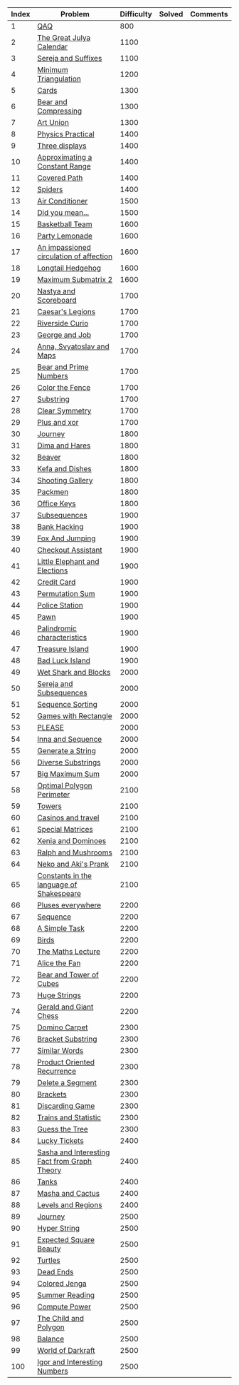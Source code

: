 | Index | Problem | Difficulty | Solved | Comments |
| --- | --- | --- | --- | --- |
| 1 | [QAQ](https://codeforces.com/contest/894/problem/A) | 800 |  |  |
| 2 | [The Great Julya Calendar](https://codeforces.com/contest/331/problem/C1) | 1100 |  |  |
| 3 | [Sereja and Suffixes](https://codeforces.com/contest/368/problem/B) | 1100 |  |  |
| 4 | [Minimum Triangulation](https://codeforces.com/contest/1140/problem/D) | 1200 |  |  |
| 5 | [Cards](https://codeforces.com/contest/626/problem/B) | 1300 |  |  |
| 6 | [Bear and Compressing](https://codeforces.com/contest/653/problem/B) | 1300 |  |  |
| 7 | [Art Union](https://codeforces.com/contest/416/problem/B) | 1300 |  |  |
| 8 | [Physics Practical](https://codeforces.com/contest/253/problem/B) | 1400 |  |  |
| 9 | [Three displays](https://codeforces.com/contest/987/problem/C) | 1400 |  |  |
| 10 | [Approximating a Constant Range](https://codeforces.com/contest/602/problem/B) | 1400 |  |  |
| 11 | [Covered Path](https://codeforces.com/contest/534/problem/B) | 1400 |  |  |
| 12 | [Spiders](https://codeforces.com/contest/120/problem/F) | 1400 |  |  |
| 13 | [Air Conditioner](https://codeforces.com/contest/1304/problem/C) | 1500 |  |  |
| 14 | [Did you mean...](https://codeforces.com/contest/858/problem/C) | 1500 |  |  |
| 15 | [Basketball Team](https://codeforces.com/contest/107/problem/B) | 1600 |  |  |
| 16 | [Party Lemonade](https://codeforces.com/contest/913/problem/C) | 1600 |  |  |
| 17 | [An impassioned circulation of affection](https://codeforces.com/contest/814/problem/C) | 1600 |  |  |
| 18 | [Longtail Hedgehog](https://codeforces.com/contest/615/problem/B) | 1600 |  |  |
| 19 | [Maximum Submatrix 2](https://codeforces.com/contest/375/problem/B) | 1600 |  |  |
| 20 | [Nastya and Scoreboard](https://codeforces.com/contest/1340/problem/B) | 1700 |  |  |
| 21 | [Caesar's Legions](https://codeforces.com/contest/118/problem/D) | 1700 |  |  |
| 22 | [Riverside Curio](https://codeforces.com/contest/924/problem/C) | 1700 |  |  |
| 23 | [George and Job](https://codeforces.com/contest/467/problem/C) | 1700 |  |  |
| 24 | [Anna, Svyatoslav and Maps](https://codeforces.com/contest/1204/problem/C) | 1700 |  |  |
| 25 | [Bear and Prime Numbers](https://codeforces.com/contest/385/problem/C) | 1700 |  |  |
| 26 | [Color the Fence](https://codeforces.com/contest/349/problem/B) | 1700 |  |  |
| 27 | [Substring](https://codeforces.com/contest/919/problem/D) | 1700 |  |  |
| 28 | [Clear Symmetry](https://codeforces.com/contest/201/problem/A) | 1700 |  |  |
| 29 | [Plus and xor](https://codeforces.com/contest/76/problem/D) | 1700 |  |  |
| 30 | [Journey](https://codeforces.com/contest/721/problem/C) | 1800 |  |  |
| 31 | [Dima and Hares](https://codeforces.com/contest/358/problem/D) | 1800 |  |  |
| 32 | [Beaver](https://codeforces.com/contest/79/problem/C) | 1800 |  |  |
| 33 | [Kefa and Dishes](https://codeforces.com/contest/580/problem/D) | 1800 |  |  |
| 34 | [Shooting Gallery](https://codeforces.com/contest/30/problem/C) | 1800 |  |  |
| 35 | [Packmen](https://codeforces.com/contest/847/problem/E) | 1800 |  |  |
| 36 | [Office Keys](https://codeforces.com/contest/830/problem/A) | 1800 |  |  |
| 37 | [Subsequences](https://codeforces.com/contest/597/problem/C) | 1900 |  |  |
| 38 | [Bank Hacking](https://codeforces.com/contest/796/problem/C) | 1900 |  |  |
| 39 | [Fox And Jumping](https://codeforces.com/contest/510/problem/D) | 1900 |  |  |
| 40 | [Checkout Assistant](https://codeforces.com/contest/19/problem/B) | 1900 |  |  |
| 41 | [Little Elephant and Elections](https://codeforces.com/contest/258/problem/B) | 1900 |  |  |
| 42 | [Credit Card](https://codeforces.com/contest/893/problem/D) | 1900 |  |  |
| 43 | [Permutation Sum](https://codeforces.com/contest/285/problem/D) | 1900 |  |  |
| 44 | [Police Station](https://codeforces.com/contest/208/problem/C) | 1900 |  |  |
| 45 | [Pawn](https://codeforces.com/contest/41/problem/D) | 1900 |  |  |
| 46 | [Palindromic characteristics](https://codeforces.com/contest/835/problem/D) | 1900 |  |  |
| 47 | [Treasure Island](https://codeforces.com/contest/1214/problem/D) | 1900 |  |  |
| 48 | [Bad Luck Island](https://codeforces.com/contest/540/problem/D) | 1900 |  |  |
| 49 | [Wet Shark and Blocks](https://codeforces.com/contest/621/problem/E) | 2000 |  |  |
| 50 | [Sereja and Subsequences](https://codeforces.com/contest/314/problem/C) | 2000 |  |  |
| 51 | [Sequence Sorting](https://codeforces.com/contest/1223/problem/D) | 2000 |  |  |
| 52 | [Games with Rectangle](https://codeforces.com/contest/128/problem/C) | 2000 |  |  |
| 53 | [PLEASE](https://codeforces.com/contest/696/problem/C) | 2000 |  |  |
| 54 | [Inna and Sequence ](https://codeforces.com/contest/374/problem/D) | 2000 |  |  |
| 55 | [Generate a String](https://codeforces.com/contest/710/problem/E) | 2000 |  |  |
| 56 | [Diverse Substrings](https://codeforces.com/contest/386/problem/C) | 2000 |  |  |
| 57 | [Big Maximum Sum](https://codeforces.com/contest/75/problem/D) | 2000 |  |  |
| 58 | [Optimal Polygon Perimeter](https://codeforces.com/contest/1044/problem/C) | 2100 |  |  |
| 59 | [Towers](https://codeforces.com/contest/229/problem/D) | 2100 |  |  |
| 60 | [Casinos and travel](https://codeforces.com/contest/852/problem/E) | 2100 |  |  |
| 61 | [Special Matrices](https://codeforces.com/contest/489/problem/F) | 2100 |  |  |
| 62 | [Xenia and Dominoes](https://codeforces.com/contest/342/problem/D) | 2100 |  |  |
| 63 | [Ralph and Mushrooms](https://codeforces.com/contest/894/problem/E) | 2100 |  |  |
| 64 | [Neko and Aki's Prank](https://codeforces.com/contest/1152/problem/D) | 2100 |  |  |
| 65 | [Constants in the language of Shakespeare](https://codeforces.com/contest/132/problem/D) | 2100 |  |  |
| 66 | [Pluses everywhere](https://codeforces.com/contest/520/problem/E) | 2200 |  |  |
| 67 | [Sequence](https://codeforces.com/contest/13/problem/C) | 2200 |  |  |
| 68 | [A Simple Task](https://codeforces.com/contest/11/problem/D) | 2200 |  |  |
| 69 | [Birds](https://codeforces.com/contest/922/problem/E) | 2200 |  |  |
| 70 | [The Maths Lecture](https://codeforces.com/contest/507/problem/D) | 2200 |  |  |
| 71 | [Alice the Fan](https://codeforces.com/contest/1089/problem/A) | 2200 |  |  |
| 72 | [Bear and Tower of Cubes](https://codeforces.com/contest/679/problem/B) | 2200 |  |  |
| 73 | [Huge Strings](https://codeforces.com/contest/868/problem/D) | 2200 |  |  |
| 74 | [Gerald and Giant Chess](https://codeforces.com/contest/559/problem/C) | 2200 |  |  |
| 75 | [Domino Carpet](https://codeforces.com/contest/77/problem/D) | 2300 |  |  |
| 76 | [Bracket Substring](https://codeforces.com/contest/1015/problem/F) | 2300 |  |  |
| 77 | [Similar Words](https://codeforces.com/contest/856/problem/B) | 2300 |  |  |
| 78 | [Product Oriented Recurrence](https://codeforces.com/contest/1182/problem/E) | 2300 |  |  |
| 79 | [Delete a Segment](https://codeforces.com/contest/1285/problem/E) | 2300 |  |  |
| 80 | [Brackets](https://codeforces.com/contest/123/problem/C) | 2300 |  |  |
| 81 | [Discarding Game](https://codeforces.com/contest/1250/problem/G) | 2300 |  |  |
| 82 | [Trains and Statistic](https://codeforces.com/contest/675/problem/E) | 2300 |  |  |
| 83 | [Guess the Tree](https://codeforces.com/contest/429/problem/C) | 2300 |  |  |
| 84 | [Lucky Tickets](https://codeforces.com/contest/1096/problem/G) | 2400 |  |  |
| 85 | [Sasha and Interesting Fact from Graph Theory](https://codeforces.com/contest/1109/problem/D) | 2400 |  |  |
| 86 | [Tanks](https://codeforces.com/contest/920/problem/D) | 2400 |  |  |
| 87 | [Masha and Cactus](https://codeforces.com/contest/856/problem/D) | 2400 |  |  |
| 88 | [Levels and Regions](https://codeforces.com/contest/643/problem/C) | 2400 |  |  |
| 89 | [Journey](https://codeforces.com/contest/57/problem/D) | 2500 |  |  |
| 90 | [Hyper String](https://codeforces.com/contest/176/problem/D) | 2500 |  |  |
| 91 | [Expected Square Beauty](https://codeforces.com/contest/1187/problem/F) | 2500 |  |  |
| 92 | [Turtles](https://codeforces.com/contest/348/problem/D) | 2500 |  |  |
| 93 | [Dead Ends](https://codeforces.com/contest/53/problem/E) | 2500 |  |  |
| 94 | [Colored Jenga](https://codeforces.com/contest/424/problem/E) | 2500 |  |  |
| 95 | [Summer Reading](https://codeforces.com/contest/370/problem/E) | 2500 |  |  |
| 96 | [Compute Power](https://codeforces.com/contest/993/problem/D) | 2500 |  |  |
| 97 | [The Child and Polygon](https://codeforces.com/contest/437/problem/E) | 2500 |  |  |
| 98 | [Balance](https://codeforces.com/contest/17/problem/C) | 2500 |  |  |
| 99 | [World of Darkraft](https://codeforces.com/contest/138/problem/D) | 2500 |  |  |
| 100 | [Igor and Interesting Numbers](https://codeforces.com/contest/747/problem/F) | 2500 |  |  |
